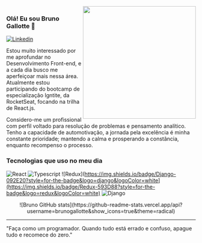 <img align="right" src="https://github.com/josepholiveira/josepholiveira/blob/master/images/illustration.png" width="300"/>

### Olá! Eu sou Bruno Gallotte 👋

[![Linkedin](https://img.shields.io/badge/LinkedIn-0077B5?style=for-the-badge&logo=linkedin&logoColor=white)](https://www.linkedin.com/brunogallotte)

Estou muito interessado por me aprofundar no Desenvolvimento Front-end, e a cada dia busco me aperfeiçoar mais nessa área. Atualmente estou participando do bootcamp de especialização Igntite, da RocketSeat, focando na trilha de React.js.

Considero-me um profissional com perfil voltado para resolução de problemas e pensamento analítico. Tenho a capacidade de automotivação, a jornada pela excelência é minha constante prioridade; mantendo a calma e prosperando a constância, enquanto recompenso o processo.

### Tecnologias que uso no meu dia
![React](https://img.shields.io/badge/React-20232A?style=for-the-badge&logo=react&logoColor=61DAFB)
![Typescript](https://img.shields.io/badge/TypeScript-007ACC?style=for-the-badge&logo=typescript&logoColor=white)
![Redux](https://img.shields.io/badge/Django-092E20?style=for-the-badge&logo=django&logoColor=white](https://img.shields.io/badge/Redux-593D88?style=for-the-badge&logo=redux&logoColor=white)
![Django](https://img.shields.io/badge/Django-092E20?style=for-the-badge&logo=django&logoColor=white)

<div align="center">
![Bruno GitHub stats](https://github-readme-stats.vercel.app/api?username=brunogallotte&show_icons=true&theme=radical)
</div>

<hr \>
"Faça como um programador. Quando tudo está errado e confuso, apague tudo e recomece do zero."
